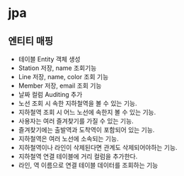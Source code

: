 # jpa

## 엔티티 매핑

- 테이블 Entity 객체 생성
- Station 저장, name 조회기능
- Line 저장, name, color 조회 기능
- Member 저장, email 조회 기능
- 날짜 컬럼 Auditing 추가
- 노선 조회 시 속한 지하철역을 볼 수 있는 기능.
- 지하철역 조회 시 어느 노선에 속한지 볼 수 있는 기능.
- 사용자는 여러 즐겨찾기를 가질 수 있는 기능.
- 즐겨찾기에는 출발역과 도착역이 포함되어 있는 기능.
- 지하철역은 여러 노선에 소속되는 기능.
- 지하철역이나 라인이 삭제된다면 관계도 삭제되어야하는 기능.
- 지하철역 연결 테이블에 거리 컬럼을 추가한다.
- 라인, 역 이름으로 연결 테이블 데이터를 조회하는 기능
